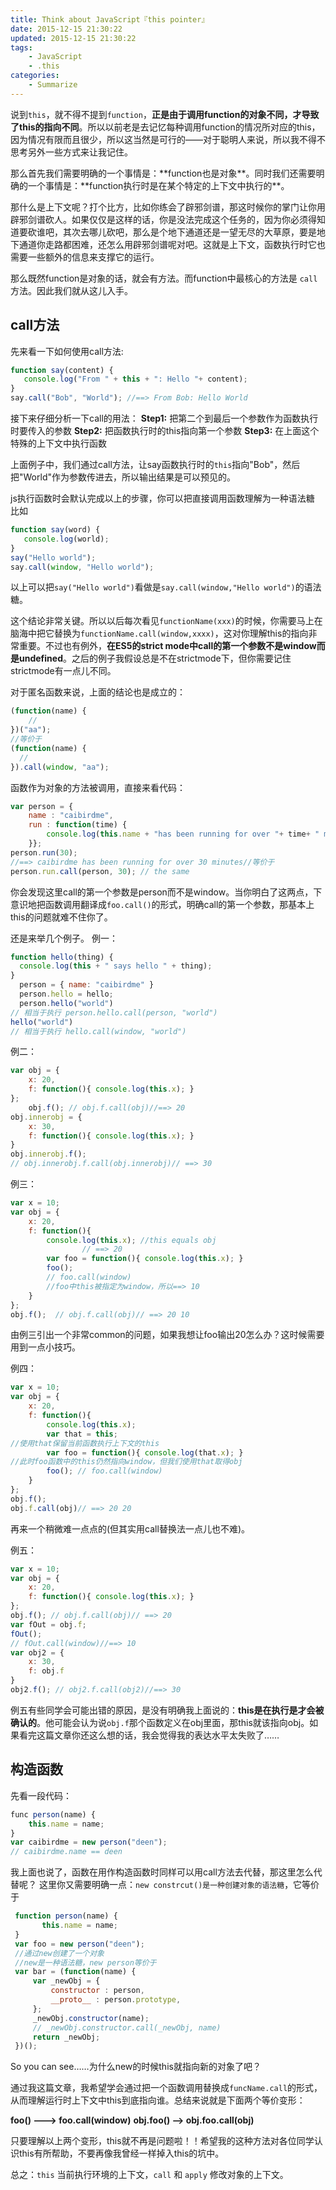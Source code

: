 ```yaml
---
title: Think about JavaScript『this pointer』
date: 2015-12-15 21:30:22
updated: 2015-12-15 21:30:22
tags:
	- JavaScript
	- .this
categories:
	- Summarize
---
```

说到`this`，就不得不提到`function`，**正是由于调用function的对象不同，才导致了this的指向不同**。所以以前老是去记忆每种调用function的情况所对应的this，因为情况有限而且很少，所以这当然是可行的——对于聪明人来说，所以我不得不思考另外一些方式来让我记住。

<div class="tip">那么首先我们需要明确的一个事情是：**function也是对象**。同时我们还需要明确的一个事情是：**function执行时是在某个特定的上下文中执行的**。<!-- more --></div>

那什么是上下文呢？打个比方，比如你练会了辟邪剑谱，那这时候你的掌门让你用辟邪剑谱砍人。如果仅仅是这样的话，你是没法完成这个任务的，因为你必须得知道要砍谁吧，其次去哪儿砍吧，那么是个地下通道还是一望无尽的大草原，要是地下通道你走路都困难，还怎么用辟邪剑谱呢对吧。这就是上下文，函数执行时它也需要一些额外的信息来支撑它的运行。

那么既然function是对象的话，就会有方法。而function中最核心的方法是 `call` 方法。因此我们就从这儿入手。

## call方法

先来看一下如何使用call方法:

``` javascript
function say(content) {
   console.log("From " + this + ": Hello "+ content);
}
say.call("Bob", "World"); //==> From Bob: Hello World
```

接下来仔细分析一下call的用法：
**Step1:** 把第二个到最后一个参数作为函数执行时要传入的参数
**Step2:** 把函数执行时的this指向第一个参数
**Step3:** 在上面这个特殊的上下文中执行函数

上面例子中，我们通过call方法，让say函数执行时的`this`指向"Bob"，然后把"World"作为参数传进去，所以输出结果是可以预见的。

js执行函数时会默认完成以上的步骤，你可以把直接调用函数理解为一种语法糖
比如

``` javascript
function say(word) {
   console.log(world);
}
say("Hello world");
say.call(window, "Hello world");
```

以上可以把`say("Hello world")`看做是`say.call(window,"Hello world")`的语法糖。

这个结论非常关键。所以以后每次看见`functionName(xxx)`的时候，你需要马上在脑海中把它替换为`functionName.call(window,xxxx)`，这对你理解this的指向非常重要。不过也有例外，**在ES5的strict mode中call的第一个参数不是window而是undefined**。之后的例子我假设总是不在strictmode下，但你需要记住strictmode有一点儿不同。

对于匿名函数来说，上面的结论也是成立的：

``` javascript
(function(name) {
    //
})("aa");
//等价于
(function(name) {    
  //
}).call(window, "aa");
```

函数作为对象的方法被调用，直接来看代码：

``` javascript
var person = {
    name : "caibirdme",
    run : function(time) {
        console.log(this.name + "has been running for over "+ time+ " minutes");
    }};
person.run(30);
//==> caibirdme has been running for over 30 minutes//等价于
person.run.call(person, 30); // the same
```

你会发现这里call的第一个参数是person而不是window。当你明白了这两点，下意识地把函数调用翻译成`foo.call()`的形式，明确call的第一个参数，那基本上this的问题就难不住你了。

还是来举几个例子。
例一：

``` javascript
function hello(thing) {  
  console.log(this + " says hello " + thing);
}
  person = { name: "caibirdme" }  
  person.hello = hello;
  person.hello("world")
// 相当于执行 person.hello.call(person, "world")
hello("world")
// 相当于执行 hello.call(window, "world")
```

例二：

``` javascript
var obj = {
    x: 20,
    f: function(){ console.log(this.x); }
};
    obj.f(); // obj.f.call(obj)//==> 20
obj.innerobj = {
    x: 30,
    f: function(){ console.log(this.x); }
}
obj.innerobj.f();
// obj.innerobj.f.call(obj.innerobj)// ==> 30
```

例三：

``` javascript
var x = 10;
var obj = {
    x: 20,
    f: function(){
        console.log(this.x); //this equals obj
                // ==> 20
        var foo = function(){ console.log(this.x); }
        foo();
        // foo.call(window)
        //foo中this被指定为window，所以==> 10
    }
};
obj.f();  // obj.f.call(obj)// ==> 20 10
```

由例三引出一个非常common的问题，如果我想让foo输出20怎么办？这时候需要用到一点小技巧。

例四：

``` javascript
var x = 10;
var obj = {
    x: 20,
    f: function(){
        console.log(this.x);
        var that = this;
//使用that保留当前函数执行上下文的this
        var foo = function(){ console.log(that.x); }
//此时foo函数中的this仍然指向window，但我们使用that取得obj
        foo(); // foo.call(window)
    }
};
obj.f();
obj.f.call(obj)// ==> 20 20
```

再来一个稍微难一点点的(但其实用call替换法一点儿也不难)。

例五：

``` javascript
var x = 10;
var obj = {
    x: 20,
    f: function(){ console.log(this.x); }
};
obj.f(); // obj.f.call(obj)// ==> 20
var fOut = obj.f;
fOut();
// fOut.call(window)//==> 10
var obj2 = {
    x: 30,
    f: obj.f
}
obj2.f(); // obj2.f.call(obj2)//==> 30
```

例五有些同学会可能出错的原因，是没有明确我上面说的：**this是在执行是才会被确认的**。他可能会认为说`obj.f`那个函数定义在obj里面，那this就该指向obj。如果看完这篇文章你还这么想的话，我会觉得我的表达水平太失败了……

## 构造函数
先看一段代码：

``` javascript
func person(name) {
    this.name = name;
}
var caibirdme = new person("deen");
// caibirdme.name == deen
```

我上面也说了，函数在用作构造函数时同样可以用call方法去代替，那这里怎么代替呢？
这里你又需要明确一点：`new constrcut()是一种创建对象的语法糖`，它等价于


``` javascript
 function person(name) {
       this.name = name;
 }
 var foo = new person("deen");
 //通过new创建了一个对象
 //new是一种语法糖，new person等价于
 var bar = (function(name) {
     var _newObj = {
         constructor : person,
         __proto__ : person.prototype,
     };
     _newObj.constructor(name);
     // _newObj.constructor.call(_newObj, name)
     return _newObj;
 })();
```

So you can see……为什么new的时候this就指向新的对象了吧？

通过我这篇文章，我希望学会通过把一个函数调用替换成`funcName.call`的形式，从而理解运行时上下文中this到底指向谁。总结来说就是下面两个等价变形：

**foo() ---> foo.call(window)**
**obj.foo() --> obj.foo.call(obj)**

只要理解以上两个变形，this就不再是问题啦！！希望我的这种方法对各位同学认识this有所帮助，不要再像我曾经一样掉入this的坑中。

总之：`this` 当前执行环境的上下文，`call` 和 `apply` 修改对象的上下文。
